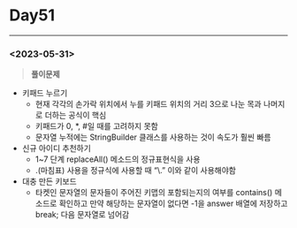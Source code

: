 # Day51

---

### <2023-05-31>

> **********************풀이문제**********************
>
- 키패드 누르기
    - 현재 각각의 손가락 위치에서 누를 키패드 위치의 거리 3으로 나눈 목과 나머지로 더하는 공식이 핵심
    - 키패드가 0, *, #일 때를 고려하지 못함
    - 문자열 누적에는 StringBuilder 클래스를 사용하는 것이 속도가 훨씬 빠름
- 신규 아이디 추천하기
    - 1~7 단계 replaceAll() 메소드의 정규표현식을 사용
    - .(마침표) 사용을 정규식에 사용할 때 “\\.” 이와 같이 사용해야함
- 대충 만든 키보드
    - 타켓인 문자열의 문자들이 주어진 키맵의 포함되는지의 여부를 contains() 메소드로 확인하고 만약 해당하는 문자열이 없다면 -1을 answer 배열에 저장하고 break; 다음 문자열로 넘어감